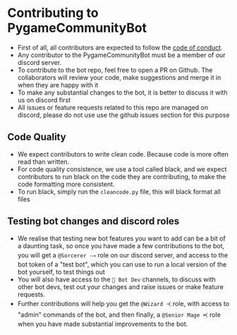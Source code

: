 # Contributing to PygameCommunityBot

- First of all, all contributors are expected to follow the [code of conduct](docs/CODE_OF_CONDUCT.md).
- Any contributor to the PygameCommunityBot must be a member of our discord server.
- To contribute to the bot repo, feel free to open a PR on Github. The collaborators will review
 your code, make suggestions and merge it in when they are happy with it
- To make any substantial changes to the bot, it is better to discuss it with us on discord first
- All issues or feature requests related to this repo are managed on discord, please do not use use
 the github issues section for this purpose
 
## Code Quality
- We expect contributors to write clean code. Because code is more often read than written.
- For code quality consistence, we use a tool called black, and we expect contributors to
 run black on the code they are contributing, to make the code formatting more consistent.
- To run black, simply run the `cleancode.py` file, this will black format all files

## Testing bot changes and discord roles
- We realise that testing new bot features you want to add can be a bit of a daunting task, so once
 you have made a few contributions to the bot, you will get a `@Sorcerer 🝐` role on our discord server,
 and access to the bot token of a "test bot", which you can use to run a local version of the bot
 yourself, to test things out
- You will also have access to the `🤖 Bot Dev` channels, to discuss with other bot devs, test out your
 changes and raise issues or make feature requests.
- Further contributions will help you get the `@Wizard 🝑` role, with access to "admin" commands of the
 bot, and then finally, a `@Senior Mage 🝒` role when you have made substantial improvements to the bot.